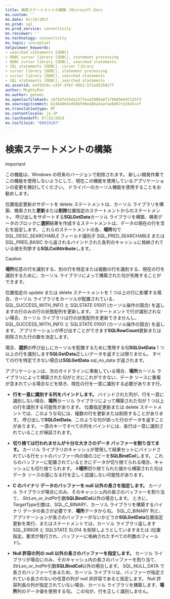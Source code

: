 ```yaml
---
title: 検索ステートメントの構築 |Microsoft Docs
ms.custom: ''
ms.date: 01/19/2017
ms.prod: sql
ms.prod_service: connectivity
ms.reviewer: ''
ms.technology: connectivity
ms.topic: conceptual
helpviewer_keywords:
- searched statements [ODBC]
- ODBC cursor library [ODBC], statement processing
- ODBC cursor library [ODBC], searched statements
- SQL statements [ODBC], cursor library
- cursor library [ODBC], statement processing
- cursor library [ODBC], searched statements
- SQL statements [ODBC], searched statements
ms.assetid: e429254c-c43f-4fbf-98b2-5f1ed53501ff
author: MightyPen
ms.author: genemi
ms.openlocfilehash: c8f24fe59da1377ea42900a8f1f0b89eb97125f3
ms.sourcegitcommit: b2464064c0566590e486a3aafae6d67ce2645cef
ms.translationtype: MT
ms.contentlocale: ja-JP
ms.lasthandoff: 07/15/2019
ms.locfileid: "68019167"
---
```

# <a name="constructing-searched-statements"></a>検索ステートメントの構築
> [!IMPORTANT]  
>  この機能は、Windows の将来のバージョンで削除されます。 新しい開発作業でこの機能を使用しないようにして、現在この機能を使用しているアプリケーションの変更を検討してください。 ドライバーのカーソル機能を使用することをお勧めします。  
  
 位置指定更新のサポートを delete ステートメントは、カーソル ライブラリを構築、検索された**更新**または**削除**位置指定のステートメントからのステートメント。 呼び出しをサポートする**SQLGetData**カーソル ライブラリを構築、検索データのブロックに**選択**結果を作成するステートメントは、データの現在の行を含むを設定します。 これらのステートメントの各、**場所**句で SQL_DESC_SEARCHABLE フィールド識別子 SQL_PRED_SEARCHABLE または SQL_PRED_BASIC から返されるバインドされた各列のキャッシュに格納されている値を列挙する**SQLColAttribute**します。  
  
> [!CAUTION]  
>  **場所**任意の行を識別する、別の行を特定または複数の行を識別する、現在の行を識別するために、カーソル ライブラリによって構築された句が失敗することができます。  
  
 位置指定の update または delete ステートメントを 1 つ以上の行に影響する場合、カーソル ライブラリをカーソルが配置されている、SQL_SUCCESS_WITH_INFO と SQLSTATE 01001 (カーソル操作の競合) を返しますの行のみの行の状態配列を更新します。 ステートメントで行が識別されない場合、カーソル ライブラリは行の状態配列を更新できませんし、SQL_SUCCESS_WITH_INFO と SQLSTATE 01001 (カーソル操作の競合) を返します。 アプリケーションが呼び出すことができます**SQLRowCount**更新または削除された行の数を決定します。  
  
 場合、**選択**の呼び出しにカーソルを配置するために使用する句**SQLGetData** 1 つ以上の行を識別します**SQLGetData**正しいデータを返すとは限りません。 すべての行を特定できない場合は**SQLGetData** sql_no_data が返されます。  
  
 アプリケーションは、次のガイドラインに準拠している場合、**場所**カーソル ライブラリによって構築された句がときにこれができない、データ ソースに重複が含まれている場合などを除き、現在の行を一意に識別する必要があります行。  
  
-   **行を一意に識別する列をバインドします。** バインドされた列が、行を一意に識別しない場合、**場所**カーソル ライブラリによって構築された句が 1 つ以上の行を識別する可能性があります。 位置指定更新または delete ステートメントでは、このような句には、複数の行を更新または削除することがあります。 呼び出しで**SQLGetData**、このような句が誤った行のデータを返すことがあります。 一意のキーですべての列をバインドには、各行は一意に識別されていることが保証されます。  
  
-   **切り捨ては行われませんが十分な大きさのデータ バッファーを割り当てます。** カーソル ライブラリのキャッシュが使用して結果セットにバインドされている行セットのバッファー内の値のコピーを**SQLBindCol**します。 これらのバッファーに配置されているときにデータが切り捨てられる場合、キャッシュにも切り捨てられます。 A**場所**切り捨てられた値から構築された句はデータ ソースの基になる行を正しく認識しない可能性があります。  
  
-   **C のバイナリ データのバッファーを null 以外の長さを指定します。** カーソル ライブラリが場合にのみ、そのキャッシュ内の長さのバッファーを割り当て、 *StrLen_or_IndPtr*引数**SQLBindCol**以外の場合します。 ときに、 *TargetType*引数は、SQL_C_BINARY、カーソル ライブラリを構築するバイナリ データの長さが必要です、**場所**データから句。 SQL_C_BINARY 列と、アプリケーションが長さのバッファーがないかどうか**SQLGetData**位置指定更新を実行、またはステートメントでは、カーソル ライブラリ返します SQL_ERROR と SQLSTATE SL014 を削除しようとしていますまたは (位置指定。要求が発行され、バッファーに格納されたすべての列数のフィールド)。  
  
-   **Null 許容の列の null 以外の長さのバッファーを指定します。** カーソル ライブラリが場合にのみ、そのキャッシュ内の長さのバッファーを割り当て、 *StrLen_or_IndPtr*引数**SQLBindCol**以外の場合します。 SQL_NULL_DATA で長さのバッファーであるため、カーソル ライブラリは、バッファーが指定されている長さのないの任意の列が null 非許容であると仮定します。 Null 許容列長の列が指定されていない場合、カーソル ライブラリを構築します、**場所**列のデータ値を使用する句。 この句が、行を正しく識別しません。
